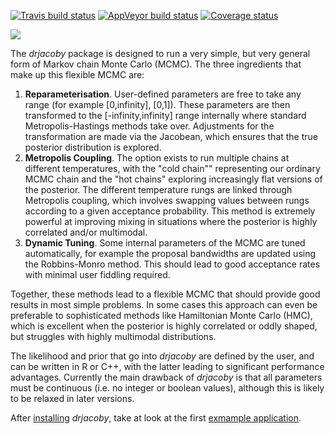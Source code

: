 [![Travis build status](https://travis-ci.org/mrc-ide/drjacoby.svg?branch=master)](https://travis-ci.org/mrc-ide/drjacoby)
[![AppVeyor build status](https://ci.appveyor.com/api/projects/status/github/mrc-ide/drjacoby?branch=master&svg=true)](https://ci.appveyor.com/project/mrc-ide/drjacoby)
[![Coverage status](https://codecov.io/gh/mrc-ide/drjacoby/branch/master/graph/badge.svg)](https://codecov.io/github/mrc-ide/drjacoby?branch=master)

![](https://raw.githubusercontent.com/mrc-ide/drjacoby/master/R_ignore/images/logo.png)

The *drjacoby* package is designed to run a very simple, but very general form of Markov chain Monte Carlo (MCMC). The three ingredients that make up this flexible MCMC are:

1. **Reparameterisation**. User-defined parameters are free to take any range (for example [0,infinity], [0,1]). These parameters are then transformed to the [-infinity,infinity] range internally where standard Metropolis-Hastings methods take over. Adjustments for the transformation are made via the Jacobean, which ensures that the true posterior distribution is explored.
2. **Metropolis Coupling**. The option exists to run multiple chains at different temperatures, with the "cold chain"" representing our ordinary MCMC chain and the "hot chains" exploring increasingly flat versions of the posterior. The different temperature rungs are linked through Metropolis coupling, which involves swapping values between rungs according to a given acceptance probability. This method is extremely powerful at improving mixing in situations where the posterior is highly correlated and/or multimodal.
3. **Dynamic Tuning**. Some internal parameters of the MCMC are tuned automatically, for example the proposal bandwidths are updated using the Robbins-Monro method. This should lead to good acceptance rates with minimal user fiddling required.

Together, these methods lead to a flexible MCMC that should provide good results in most simple problems. In some cases this approach can even be preferable to sophisticated methods like Hamiltonian Monte Carlo (HMC), which is excellent when the posterior is highly correlated or oddly shaped, but struggles with highly multimodal distributions.

The likelihood and prior that go into *drjacoby* are defined by the user, and can be written in R or C++, with the latter leading to significant performance advantages. Currently the main drawback of *drjacoby* is that all parameters must be continuous (i.e. no integer or boolean values), although this is likely to be relaxed in later versions.

After [installing](https://mrc-ide.github.io/drjacoby/articles/installation.html) *drjacoby*, take at look at the first [exmample application](https://mrc-ide.github.io/drjacoby/articles/example.html).
